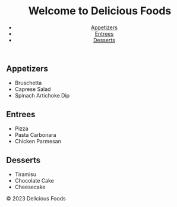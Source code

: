 <!DOCTYPE html>
<html>
  <head>
    <title>Delicious Foods</title>
  </head>
  <body>
    <header>
      <h1>Welcome to Delicious Foods</h1>
      <nav>
        <ul>
          <li><a href="#appetizers">Appetizers</a></li>
          <li><a href="#entrees">Entrees</a></li>
          <li><a href="#desserts">Desserts</a></li>
        </ul>
      </nav>
    </header>
    <main>
      <section id="appetizers">
        <h2>Appetizers</h2>
        <ul>
          <li>Bruschetta</li>
          <li>Caprese Salad</li>
          <li>Spinach Artichoke Dip</li>
        </ul>
      </section>
      <section id="entrees">
        <h2>Entrees</h2>
        <ul>
          <li>Pizza</li>
          <li>Pasta Carbonara</li>
          <li>Chicken Parmesan</li>
        </ul>
      </section>
      <section id="desserts">
        <h2>Desserts</h2>
        <ul>
          <li>Tiramisu</li>
          <li>Chocolate Cake</li>
          <li>Cheesecake</li>
        </ul>
      </section>
    </main>
    <footer>
      <p>&copy; 2023 Delicious Foods</p>
    </footer>
  </body>
</html>
